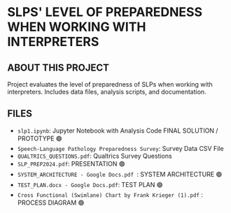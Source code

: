 # SLPS' LEVEL OF PREPAREDNESS WHEN WORKING WITH INTERPRETERS
## ABOUT THIS PROJECT
Project evaluates the level of preparedness of SLPs when working with interpreters. Includes data files, analysis scripts, and documentation.

## FILES
- `slp1.ipynb`: Jupyter Notebook with Analysis Code FINAL SOLUTION / PROTOTYPE 🟢
- `Speech-Language Pathology Preparedness Survey`: Survey Data CSV File
- `QUALTRICS_QUESTIONS.pdf`: Qualtrics Survey Questions
- `SLP_PREP2024.pdf`: PRESENTATION 🟢
- `SYSTEM_ARCHITECTURE - Google Docs.pdf `: SYSTEM ARCHITECTURE 🟢
- `TEST_PLAN.docx - Google Docs.pdf`: TEST PLAN 🟢
- `Cross Functional (Swimlane) Chart by Frank Krieger (1).pdf` : PROCESS DIAGRAM 🟢
